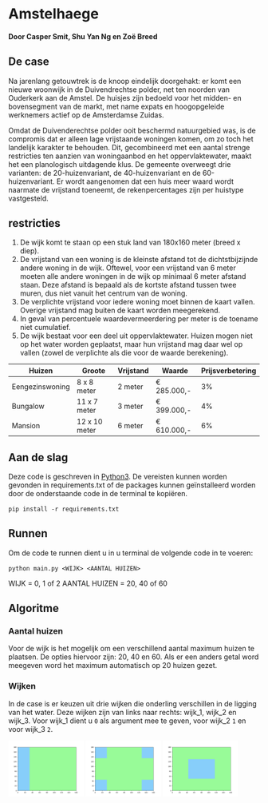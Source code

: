 # Amstelhaege
#### Door Casper Smit, Shu Yan Ng en Zoë Breed

## De case
Na jarenlang getouwtrek is de knoop eindelijk doorgehakt: er komt een nieuwe woonwijk in de Duivendrechtse polder, net ten noorden van Ouderkerk aan de Amstel. De huisjes zijn bedoeld voor het midden- en bovensegment van de markt, met name expats en hoogopgeleide werknemers actief op de Amsterdamse Zuidas.

Omdat de Duivenderechtse polder ooit beschermd natuurgebied was, is de compromis dat er alleen lage vrijstaande woningen komen, om zo toch het landelijk karakter te behouden. Dit, gecombineerd met een aantal strenge restricties ten aanzien van woningaanbod en het oppervlaktewater, maakt het een planologisch uitdagende klus. De gemeente overweegt drie varianten: de 20-huizenvariant, de 40-huizenvariant en de 60-huizenvariant. Er wordt aangenomen dat een huis meer waard wordt naarmate de vrijstand toeneemt, de rekenpercentages zijn per huistype vastgesteld.

## restricties
1. De wijk komt te staan op een stuk land van 180x160 meter (breed x diep). 
2. De vrijstand van een woning is de kleinste afstand tot de dichtstbijzijnde andere woning in de wijk. Oftewel, voor een vrijstand van 6 meter moeten alle andere woningen in de wijk op minimaal 6 meter afstand staan. Deze afstand is bepaald als de kortste afstand tussen twee muren, dus niet vanuit het centrum van de woning.
3. De verplichte vrijstand voor iedere woning moet binnen de kaart vallen. Overige vrijstand mag buiten de kaart worden meegerekend.
4. In geval van percentuele waardevermeerdering per meter is de toename niet cumulatief. 
5. De wijk bestaat voor een deel uit oppervlaktewater. Huizen mogen niet op het water worden geplaatst, maar hun vrijstand mag daar wel op vallen (zowel de verplichte als die voor de waarde berekening).

| Huizen           | Groote          | Vrijstand             | Waarde        | Prijsverbetering |
|------------------|-----------------|-----------------------|---------------|------------------|
| Eengezinswoning  | 8 x 8 meter     | 2 meter               | € 285.000,-   | 3%               |
| Bungalow         | 11 x 7 meter    | 3 meter               | € 399.000,-   | 4%               |
| Mansion          | 12 x 10 meter   | 6 meter               | € 610.000,-   | 6%               |

## Aan de slag
Deze code is geschreven in [Python3](https://www.python.org/downloads/). De vereisten kunnen worden gevonden in requirements.txt of de packages kunnen geïnstalleerd worden door de onderstaande code in de terminal te kopiëren.

```
pip install -r requirements.txt
```

## Runnen
Om de code te runnen dient u in u terminal de volgende code in te voeren:
```
python main.py <WIJK> <AANTAL HUIZEN>
```
WIJK = 0, 1 of 2 
AANTAL HUIZEN = 20, 40 of 60

## Algoritme

### Aantal huizen
Voor de wijk is het mogelijk om een verschillend aantal maximum huizen te plaatsen. De opties hiervoor zijn: 20, 40 en 60.
Als er een anders getal word meegeven word het maximum automatisch op 20 huizen gezet.

### Wijken
In de case is er keuzen uit drie wijken die onderling verschillen in de ligging van het water. Deze wijken zijn van links naar rechts: wijk_1, wijk_2 en wijk_3. Voor wijk_1 dient u `0` als argument mee te geven, voor wijk_2 `1` en voor wijk_3 `2`.

<img src="/docs/wijk_1.png" width=30%> <img src="/docs/wijk_2.png" width=30%> <img src="/docs/wijk_3.png" width=30%>

